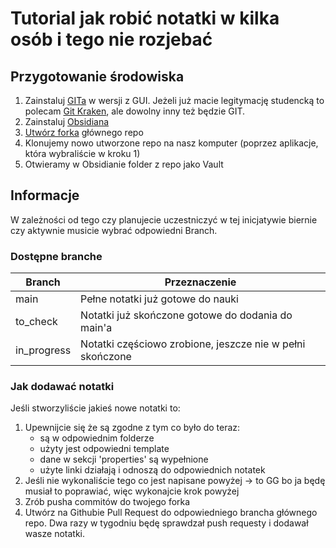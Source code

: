 # Tutorial jak robić notatki w kilka osób i tego nie rozjebać

## Przygotowanie środowiska

1. Zainstaluj [GITa](https://git-scm.com/install/) w wersji z GUI. Jeżeli już macie legitymację studencką to polecam [Git Kraken](https://www.gitkraken.com/download), ale dowolny inny też będzie GIT.
2. Zainstaluj [Obsidiana](https://obsidian.md/download)
3. [Utwórz forka](https://github.com/TheLolik23/UG_Study_Notes/fork) głównego repo
4. Klonujemy nowo utworzone repo na nasz komputer (poprzez aplikacje, która wybraliście w kroku 1)
5. Otwieramy w Obsidianie folder z repo jako Vault

## Informacje

W zależności od tego czy planujecie uczestniczyć w tej inicjatywie biernie czy aktywnie musicie wybrać odpowiedni Branch.

### Dostępne branche

| Branch      | Przeznaczenie                                             |
|-------------|-----------------------------------------------------------|
| main        | Pełne notatki już gotowe do nauki                         |
| to_check    | Notatki już skończone gotowe do dodania do main'a         |
| in_progress | Notatki częściowo zrobione, jeszcze nie w pełni skończone |

### Jak dodawać notatki

Jeśli stworzyliście jakieś nowe notatki to:

1. Upewnijcie się że są zgodne z tym co było do teraz:
	- są w odpowiednim folderze
	- użyty jest odpowiedni template
	- dane w sekcji 'properties' są wypełnione
	- użyte linki działają i odnoszą do odpowiednich notatek
2. Jeśli nie wykonaliście tego co jest napisane powyżej -> to GG bo ja będę musiał to poprawiać, więc wykonajcie krok powyżej
3. Zrób pusha commitów do twojego forka
4. Utwórz na Githubie Pull Request do odpowiedniego brancha głównego repo. Dwa razy w tygodniu będę sprawdzał push requesty i dodawał wasze notatki.
